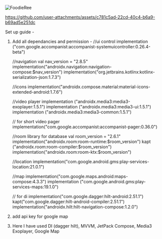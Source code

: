 ![FoodieRee](https://github.com/user-attachments/assets/063c00cd-c29f-412f-9fa6-be547bcaa8ff)


https://github.com/user-attachments/assets/c781c5ad-22cd-40c4-b6a9-b69ad5e251dc

Set up guide -

1. Add all dependancies and permission -
    //ui control
    implementation ("com.google.accompanist:accompanist-systemuicontroller:0.26.4-beta")

    //navigation
    val nav_version = "2.8.5"
    implementation("androidx.navigation:navigation-compose:$nav_version")
    implementation("org.jetbrains.kotlinx:kotlinx-serialization-json:1.7.3")

    //icons
    implementation("androidx.compose.material:material-icons-extended-android:1.7.6")

    //video player
    implementation ("androidx.media3:media3-exoplayer:1.5.1")
    implementation ("androidx.media3:media3-ui:1.5.1")
    implementation ("androidx.media3:media3-common:1.5.1")

    // for short video pager
    implementation("com.google.accompanist:accompanist-pager:0.36.0")

    //room library for database
    val room_version = "2.6.1"
    implementation("androidx.room:room-runtime:$room_version")
    kapt ("androidx.room:room-compiler:$room_version")
    implementation("androidx.room:room-ktx:$room_version")

    //location
    implementation("com.google.android.gms:play-services-location:21.0.1")

    //map
    implementation("com.google.maps.android:maps-compose:4.3.3")
    implementation ("com.google.android.gms:play-services-maps:19.1.0")

    // for di
    implementation("com.google.dagger:hilt-android:2.51.1")
    kapt("com.google.dagger:hilt-android-compiler:2.51.1")
    implementation("androidx.hilt:hilt-navigation-compose:1.2.0")



    <uses-permission android:name="android.permission.INTERNET"/>
    <uses-permission android:name="android.permission.ACCESS_FINE_LOCATION" />
    <uses-permission android:name="android.permission.ACCESS_COARSE_LOCATION" />

2. add api key for google map
  <meta-data
            android:name="com.google.android.geo.API_KEY"
            android:value="replace_with_your_api_key" />

4. Here I have used DI (dagger hilt), MVVM, JetPack Compose, Media3 Exoplayer, Google Map

